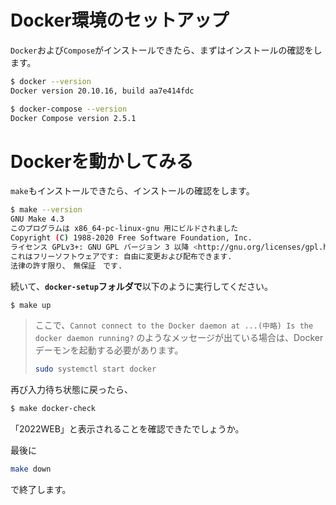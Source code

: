 # Docker環境のセットアップ

`Docker`および`Compose`がインストールできたら、まずはインストールの確認をします。

```bash
$ docker --version
Docker version 20.10.16, build aa7e414fdc

$ docker-compose --version
Docker Compose version 2.5.1
```

# Dockerを動かしてみる

`make`もインストールできたら、インストールの確認をします。

```bash
$ make --version
GNU Make 4.3
このプログラムは x86_64-pc-linux-gnu 用にビルドされました
Copyright (C) 1988-2020 Free Software Foundation, Inc.
ライセンス GPLv3+: GNU GPL バージョン 3 以降 <http://gnu.org/licenses/gpl.html>
これはフリーソフトウェアです: 自由に変更および配布できます.
法律の許す限り、　無保証　です.
```

続いて、**`docker-setup`フォルダで**以下のように実行してください。

```bash
$ make up
```

> ここで、`Cannot connect to the Docker daemon at ...(中略) Is the docker daemon running?` のようなメッセージが出ている場合は、Dockerデーモンを起動する必要があります。
> 
> ```bash
> sudo systemctl start docker
> ```

再び入力待ち状態に戻ったら、

```bash
$ make docker-check
```

「2022WEB」と表示されることを確認できたでしょうか。

最後に

```bash
make down
```

で終了します。
